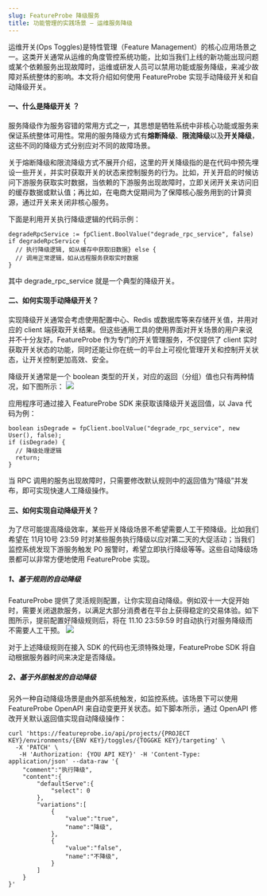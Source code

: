 ```yaml
---
slug: FeatureProbe 降级服务
title: 功能管理的实践场景 — 运维服务降级
---
```


运维开关(Ops Toggles)是特性管理（Feature Management）的核心应用场景之一。这类开关通常从运维的角度管控系统功能，比如当我们上线的新功能出现问题或某个依赖服务出现故障时，运维或研发人员可以禁用功能或服务降级，来减少故障对系统整体的影响。本文将介绍如何使用 FeatureProbe 实现手动降级开关和自动降级开关。

####  一、什么是降级开关 ？
服务降级作为服务容错的常用方式之一，其思想是牺牲系统中非核心功能或服务来保证系统整体可用性。常用的服务降级方式有**熔断降级**、**限流降级**以及**开关降级**，这些不同的降级方式分别应对不同的故障场景。

关于熔断降级和限流降级方式不展开介绍，这里的开关降级指的是在代码中预先埋设一些开关，并实时获取开关的状态来控制服务的行为。比如，开关开启的时候访问下游服务获取实时数据，当依赖的下游服务出现故障时，立即关闭开关来访问旧的缓存数据或默认值；再比如，在电商大促期间为了保障核心服务用到的计算资源，通过开关来关闭非核心服务。

下面是利用开关执行降级逻辑的代码示例：

```// 获取降级开关返回值
degradeRpcService := fpClient.BoolValue("degrade_rpc_service", false)
if degradeRpcService {
  // 执行降级逻辑, 如从缓存中获取旧数据} else {
  // 调用正常逻辑，如从远程服务获取实时数据
}
```
其中  degrade_rpc_service 就是一个典型的降级开关。

#### 二、如何实现手动降级开关？
实现降级开关通常会考虑使用配置中心、Redis 或数据库等来存储开关值，并用对应的 client 端获取开关结果。但这些通用工具的使用界面对开关场景的用户来说并不十分友好。FeatureProbe 作为专门的开关管理服务，不仅提供了 client 实时获取开关状态的功能，同时还能让你在统一的平台上可视化管理开关和控制开关状态，让开关控制更加高效、安全。

降级开关通常是一个 boolean 类型的开关，对应的返回（分组）值也只有两种情况，如下图所示：
![](https://gift-pypu-cdn.didistatic.com/static/featureprobe/do1_1ZLwmgzXBeGIaHuMC5XD)

应用程序可通过接入 FeatureProbe SDK 来获取该降级开关返回值，以 Java 代码为例：
```final FeatureProbe fpClient = new FeatureProbe(FEATURE_PROBE_SERVER_SDK_KEY, config);
boolean isDegrade = fpClient.boolValue("degrade_rpc_service", new User(), false);
if (isDegrade) {
  // 降级处理逻辑
  return;
}
```
当 RPC 调用的服务出现故障时，只需要修改默认规则中的返回值为“降级”并发布，即可实现快速人工降级操作。

#### 三、如何实现自动降级开关？

为了尽可能提高降级效率，某些开关降级场景不希望需要人工干预降级。比如我们希望在 11月10号 23:59 时对某些服务执行降级以应对第二天的大促活动；当我们监控系统发现下游服务触发 P0 报警时，希望立即执行降级等等。这些自动降级场景都可以非常方便地使用 FeatureProbe 实现。

##### 1、基于规则的自动降级
FeatureProbe 提供了灵活规则配置，让你实现自动降级。例如双十一大促开始时，需要关闭退款服务，以满足大部分消费者在平台上获得稳定的交易体验。如下图所示，提前配置好降级规则后，将在 11.10 23:59:59 时自动执行对服务降级而不需要人工干预。
![](https://gift-pypu-cdn.didistatic.com/static/featureprobe/do1_5wcJ87f1rstEsvkcePzn)

对于上述降级规则在接入 SDK 的代码也无须特殊处理，FeatureProbe SDK 将自动根据服务器时间来决定是否降级。

##### 2、基于外部触发的自动降级
另外一种自动降级场景是由外部系统触发，如监控系统。该场景下可以使用 FeatureProbe OpenAPI 来自动变更开关状态。如下脚本所示，通过 OpenAPI 修改开关默认返回值实现自动降级操作：
```
curl 'https://featureprobe.io/api/projects/{PROJECT KEY}/environments/{ENV KEY}/toggles/{TOGGKE KEY}/targeting' \
  -X 'PATCH' \
   -H 'Authorization: {YOU API KEY}' -H 'Content-Type: application/json' --data-raw '{
    "comment":"执行降级",
    "content":{
        "defaultServe":{
            "select": 0
        },
        "variations":[
            {
                "value":"true",
                "name":"降级",
            },
            {
                "value":"false",
                "name":"不降级",
            }
        ]
    }
}'
```
